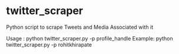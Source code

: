 # twitter_scraper
Python script to scrape Tweets and Media Associated with it

Usage : python twitter_scraper.py -p profile_handle
Example: python twitter_scraper.py -p rohitkhirapate
